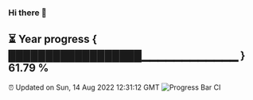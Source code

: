 ### Hi there 👋
⏳ Year progress { ██████████████████▁▁▁▁▁▁▁▁▁▁▁▁ } 61.79 %
---
⏰ Updated on Sun, 14 Aug 2022 12:31:12 GMT
![Progress Bar CI](https://github.com/liununu/liununu/workflows/Progress%20Bar%20CI/badge.svg)

